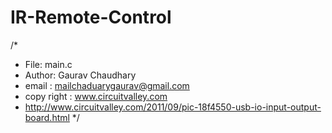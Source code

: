 IR-Remote-Control
=================
/* 
 * File:   main.c
 * Author: Gaurav Chaudhary
 * email : mailchaduarygaurav@gmail.com
 * copy right : www.circuitvalley.com 
 * http://www.circuitvalley.com/2011/09/pic-18f4550-usb-io-input-output-board.html
 */
